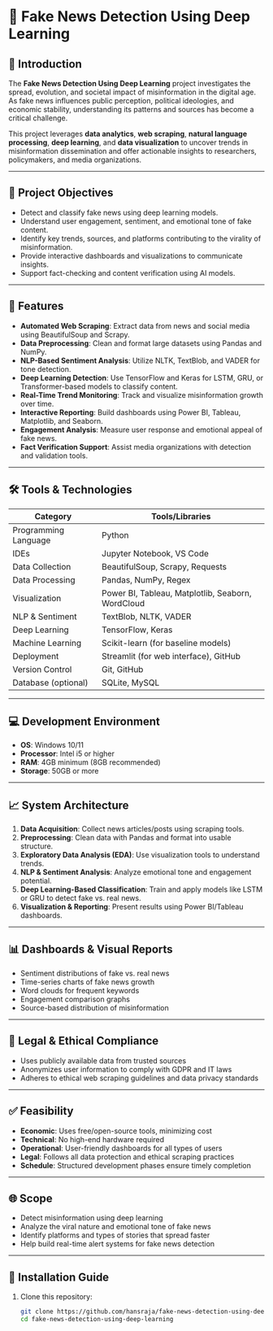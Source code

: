 # 🧠 Fake News Detection Using Deep Learning

## 📌 Introduction

The **Fake News Detection Using Deep Learning** project investigates the spread, evolution, and societal impact of misinformation in the digital age. As fake news influences public perception, political ideologies, and economic stability, understanding its patterns and sources has become a critical challenge.

This project leverages **data analytics**, **web scraping**, **natural language processing**, **deep learning**, and **data visualization** to uncover trends in misinformation dissemination and offer actionable insights to researchers, policymakers, and media organizations.

---

## 🎯 Project Objectives

- Detect and classify fake news using deep learning models.
- Understand user engagement, sentiment, and emotional tone of fake content.
- Identify key trends, sources, and platforms contributing to the virality of misinformation.
- Provide interactive dashboards and visualizations to communicate insights.
- Support fact-checking and content verification using AI models.

---

## 🚀 Features

- **Automated Web Scraping**: Extract data from news and social media using BeautifulSoup and Scrapy.
- **Data Preprocessing**: Clean and format large datasets using Pandas and NumPy.
- **NLP-Based Sentiment Analysis**: Utilize NLTK, TextBlob, and VADER for tone detection.
- **Deep Learning Detection**: Use TensorFlow and Keras for LSTM, GRU, or Transformer-based models to classify content.
- **Real-Time Trend Monitoring**: Track and visualize misinformation growth over time.
- **Interactive Reporting**: Build dashboards using Power BI, Tableau, Matplotlib, and Seaborn.
- **Engagement Analysis**: Measure user response and emotional appeal of fake news.
- **Fact Verification Support**: Assist media organizations with detection and validation tools.

---

## 🛠️ Tools & Technologies

| Category            | Tools/Libraries                                          |
|---------------------|----------------------------------------------------------|
| Programming Language| Python                                                   |
| IDEs                | Jupyter Notebook, VS Code                                |
| Data Collection     | BeautifulSoup, Scrapy, Requests                          |
| Data Processing     | Pandas, NumPy, Regex                                     |
| Visualization       | Power BI, Tableau, Matplotlib, Seaborn, WordCloud        |
| NLP & Sentiment     | TextBlob, NLTK, VADER                                    |
| Deep Learning       | TensorFlow, Keras                                        |
| Machine Learning    | Scikit-learn (for baseline models)                       |
| Deployment          | Streamlit (for web interface), GitHub                    |
| Version Control     | Git, GitHub                                              |
| Database (optional) | SQLite, MySQL                                            |

---

## 💻 Development Environment

- **OS**: Windows 10/11
- **Processor**: Intel i5 or higher
- **RAM**: 4GB minimum (8GB recommended)
- **Storage**: 50GB or more

---

## 📈 System Architecture

1. **Data Acquisition**: Collect news articles/posts using scraping tools.
2. **Preprocessing**: Clean data with Pandas and format into usable structure.
3. **Exploratory Data Analysis (EDA)**: Use visualization tools to understand trends.
4. **NLP & Sentiment Analysis**: Analyze emotional tone and engagement potential.
5. **Deep Learning-Based Classification**: Train and apply models like LSTM or GRU to detect fake vs. real news.
6. **Visualization & Reporting**: Present results using Power BI/Tableau dashboards.

---

## 📊 Dashboards & Visual Reports

- Sentiment distributions of fake vs. real news
- Time-series charts of fake news growth
- Word clouds for frequent keywords
- Engagement comparison graphs
- Source-based distribution of misinformation

---

## 🔐 Legal & Ethical Compliance

- Uses publicly available data from trusted sources
- Anonymizes user information to comply with GDPR and IT laws
- Adheres to ethical web scraping guidelines and data privacy standards

---

## ✅ Feasibility

- **Economic**: Uses free/open-source tools, minimizing cost
- **Technical**: No high-end hardware required
- **Operational**: User-friendly dashboards for all types of users
- **Legal**: Follows all data protection and ethical scraping practices
- **Schedule**: Structured development phases ensure timely completion

---

## 🌐 Scope

- Detect misinformation using deep learning
- Analyze the viral nature and emotional tone of fake news
- Identify platforms and types of stories that spread faster
- Help build real-time alert systems for fake news detection

---

## 📎 Installation Guide

1. Clone this repository:
   ```bash
   git clone https://github.com/hansraja/fake-news-detection-using-deep-learning.git
   cd fake-news-detection-using-deep-learning
